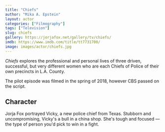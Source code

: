 ```yaml
---
title: "Chiefs"
author: "Mika A. Epstein"
layout: actor
categories: ["Filmography"]
tags: ["Television"]
slug: chiefs
gallery: https://jorjafox.net/gallery/tv/chiefs/
imdb: https://www.imdb.com/title/tt7731700/
image: images/actor/chiefs.jpg
---
```


_Chiefs_ explores the professional and personal lives of three driven, successful, but very different women who are each Chiefs of Police of their own precincts in L.A. County.

The pilot episode was filmed in the spring of 2018, however CBS passed on the script.

## Character

Jorja Fox portrayed Vicky, a new police chief from Texas. Stubborn and uncompromising, Vicky's a bull in a china shop. She's tough and focused — the type of person you'd pick to win in a fight.
